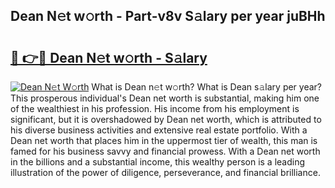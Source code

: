 ## Dean N𝚎t w𝚘rth - Part-v8v S𝚊lary per year juBHh

# <h2><a href="http://gc1gnr.nevu.top/?p=Dean">🔗 👉🔴 Dean N𝚎t w𝚘rth - S𝚊lary</a></h2>

[![Dean N𝚎t W𝚘rth](https://i.imgur.com/Oavwk0R.jpeg)](http://gc1gnr.nevu.top/?p=Dean)
What is Dean n𝚎t w𝚘rth? What is Dean s𝚊lary per year?
This prosperous individual's Dean net worth is substantial, making him one of the wealthiest in his profession. His income from his employment is significant, but it is overshadowed by Dean net worth, which is attributed to his diverse business activities and extensive real estate portfolio. With a Dean net worth that places him in the uppermost tier of wealth, this man is famed for his business savvy and financial prowess. With a Dean net worth in the billions and a substantial income, this wealthy person is a leading illustration of the power of diligence, perseverance, and financial brilliance.
